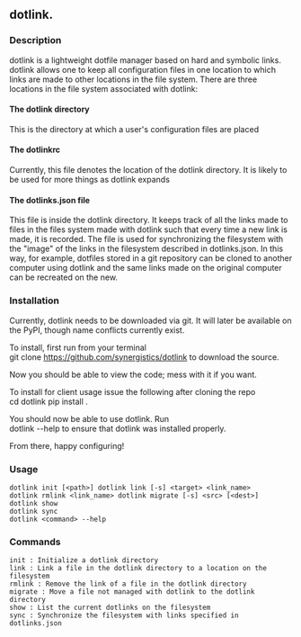 ## dotlink.

### Description 
  dotlink is a lightweight dotfile manager based on hard and symbolic
  links. dotlink allows one to keep all configuration files in one location to
  which links are made to other locations in the file system. There are three
  locations in the file system associated with dotlink:

#### The dotlink directory  
  This is the directory at which a user's configuration files are placed

#### The dotlinkrc  
  Currently, this file denotes the location of the dotlink directory. It is
  likely to be used for more things as dotlink expands

#### The dotlinks.json file  
  This file is inside the dotlink directory. It keeps track of all the links
  made to files in the files system made with dotlink such that every time a
  new link is made, it is recorded. The file is used for synchronizing the
  filesystem with the "image" of the links in the filesystem described in
  dotlinks.json. In this way, for example, dotfiles stored in a git repository
  can be cloned to another computer using dotlink and the same links made on
  the original computer can be recreated on the new.

### Installation
  Currently, dotlink needs to be downloaded via git. It will later be available
  on the PyPI, though name conflicts currently exist.

  To install, first run from your terminal  
      git clone https://github.com/synergistics/dotlink
  to download the source.  

  Now you should be able to view the code; mess with it if you want.  

  To install for client usage issue the following after cloning the repo  
      cd dotlink
      pip install .

  You should now be able to use dotlink. Run  
      dotlink --help
  to ensure that dotlink was installed properly.

  From there, happy configuring!

### Usage 
    dotlink init [<path>] dotlink link [-s] <target> <link_name>   
    dotlink rmlink <link_name> dotlink migrate [-s] <src> [<dest>]   
    dotlink show   
    dotlink sync  
    dotlink <command> --help  

### Commands 
    init : Initialize a dotlink directory   
    link : Link a file in the dotlink directory to a location on the filesystem   
    rmlink : Remove the link of a file in the dotlink directory   
    migrate : Move a file not managed with dotlink to the dotlink directory  
    show : List the current dotlinks on the filesystem   
    sync : Synchronize the filesystem with links specified in dotlinks.json   
   
